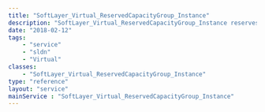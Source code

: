 ```yaml
---
title: "SoftLayer_Virtual_ReservedCapacityGroup_Instance"
description: "SoftLayer_Virtual_ReservedCapacityGroup_Instance reserves capacity for a single instance of a reserved capacity group. "
date: "2018-02-12"
tags:
    - "service"
    - "sldn"
    - "Virtual"
classes:
    - "SoftLayer_Virtual_ReservedCapacityGroup_Instance"
type: "reference"
layout: "service"
mainService : "SoftLayer_Virtual_ReservedCapacityGroup_Instance"
---
```

